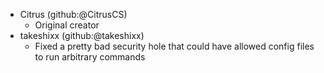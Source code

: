 - Citrus (github:@CitrusCS)
    - Original creator
- takeshixx (github:@takeshixx)
    - Fixed a pretty bad security hole that could have allowed config files to run arbitrary commands